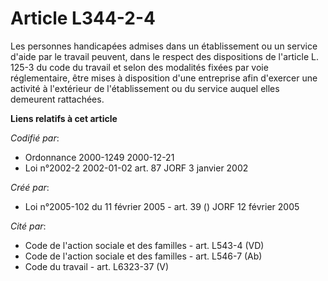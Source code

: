 # Article L344-2-4

Les personnes handicapées admises dans un établissement ou un service d'aide par le travail peuvent, dans le respect des
dispositions de l'article L. 125-3 du code du travail et selon des modalités fixées par voie réglementaire, être mises à
disposition d'une entreprise afin d'exercer une activité à l'extérieur de l'établissement ou du service auquel elles
demeurent rattachées.

**Liens relatifs à cet article**

_Codifié par_:

  - Ordonnance 2000-1249 2000-12-21
  - Loi n°2002-2 2002-01-02 art. 87 JORF 3 janvier 2002

_Créé par_:

  - Loi n°2005-102 du 11 février 2005 - art. 39 () JORF 12 février 2005

_Cité par_:

  - Code de l'action sociale et des familles - art. L543-4 (VD)
  - Code de l'action sociale et des familles - art. L546-7 (Ab)
  - Code du travail - art. L6323-37 (V)

